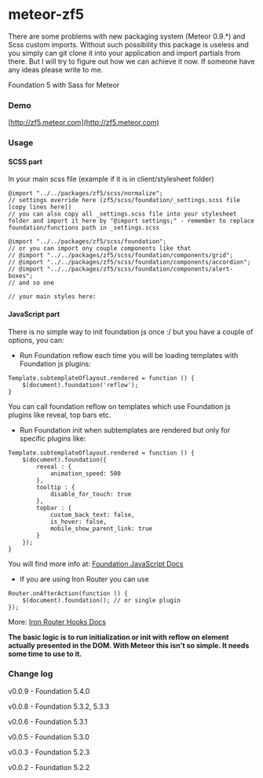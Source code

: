 meteor-zf5
==========

There are some problems with new packaging system (Meteor 0.9.*) and Scss custom imports. 
Without such possibility this package is useless and you simply can git clone it into your application and import partials from there.
But I will try to figure out how we can achieve it now. If someone have any ideas please write to me.

Foundation 5 with Sass for Meteor

### Demo
[http://zf5.meteor.com](http://zf5.meteor.com)

### Usage

#### SCSS part

In your main scss file (example if it is in client/stylesheet folder)

```
@import "../../packages/zf5/scss/normalize";
// settings override here (zf5/scss/foundation/_settings.scss file [copy lines here])
// you can also copy all _settings.scss file into your stylesheet folder and import it here by "@import settings;" - remember to replace foundation/functions path in _settings.scss

@import "../../packages/zf5/scss/foundation";
// or you can import ony couple components like that
// @import "../../packages/zf5/scss/foundation/components/grid";
// @import "../../packages/zf5/scss/foundation/components/accordion";
// @import "../../packages/zf5/scss/foundation/components/alert-boxes";
// and so one

// your main styles here:
```


#### JavaScript part

There is no simple way to init foundation js once :/ but you have a couple of options, you can:

- Run Foundation reflow each time you will be loading templates with Foundation js plugins:
````
Template.subtemplateOflayout.rendered = function () {
    $(document).foundation('reflow');
}
````
You can call foundation reflow on templates which use Foundation js plugins like reveal, top bars etc.

- Run Foundation init when subtemplates are rendered but only for specific plugins like:
````
Template.subtemplateOflayout.rendered = function () {
    $(document).foundation({
        reveal : {
            animation_speed: 500
        },
        tooltip : {
            disable_for_touch: true
        },
        topbar : {
            custom_back_text: false,
            is_hover: false,
            mobile_show_parent_link: true
        }
    });
}
````
You will find more info at: [Foundation JavaScript Docs](http://foundation.zurb.com/docs/javascript.html)

- If you are using Iron Router you can use 
````
Router.onAfterAction(function () {
    $(document).foundation(); // or single plugin
});
````
More: [Iron Router Hooks Docs](https://github.com/EventedMind/iron-router/blob/devel/DOCS.md#using-hooks)

**The basic logic is to run initialization or init with reflow on element actually presented in the DOM. With Meteor this isn't so simple. It needs some time to use to it.**


### Change log

v0.0.9 - Foundation 5.4.0

v0.0.8 - Foundation 5.3.2, 5.3.3

v0.0.6 - Foundation 5.3.1

v0.0.5 - Foundation 5.3.0

v0.0.3 - Foundation 5.2.3

v0.0.2 - Foundation 5.2.2
